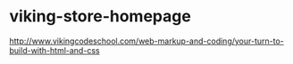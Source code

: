 # viking-store-homepage

http://www.vikingcodeschool.com/web-markup-and-coding/your-turn-to-build-with-html-and-css